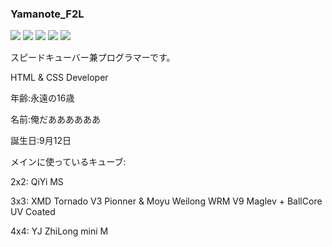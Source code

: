 ### Yamanote_F2L

![](http://github-profile-summary-cards.vercel.app/api/cards/profile-details?username=oredaaaaaaa&theme=github_dark)
![](http://github-profile-summary-cards.vercel.app/api/cards/repos-per-language?username=oredaaaaaaa&theme=github_dark)
![](http://github-profile-summary-cards.vercel.app/api/cards/most-commit-language?username=oredaaaaaaa&theme=github_dark)
![](http://github-profile-summary-cards.vercel.app/api/cards/stats?username=oredaaaaaaa&theme=github_dark)
![](http://github-profile-summary-cards.vercel.app/api/cards/productive-time?username=oredaaaaaaa&theme=github_dark&utcOffset=8)

スピードキューバー兼プログラマーです。

HTML & CSS Developer

年齢:永遠の16歳

名前:俺だああああああ

誕生日:9月12日

メインに使っているキューブ:

2x2: QiYi MS

3x3: XMD Tornado V3 Pionner & Moyu Weilong WRM V9 Maglev + BallCore UV Coated

4x4: YJ ZhiLong mini M
